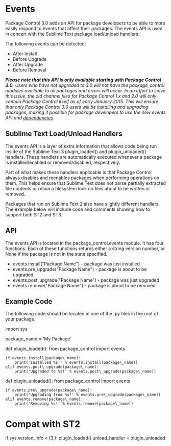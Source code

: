 <!-- https://packagecontrol.io/docs/events -->
<!-- https://github.com/wbond/packagecontrol.io/blob/master/app/html/docs/events.html -->

# Events

Package Control 3.0 adds an API for package developers to be able to more easily respond to events that affect their packages. The events API is used in concert with the Sublime Text package load/unload handlers.

The following events can be detected:

*   After Install
*   Before Upgrade
*   After Upgrade
*   Before Removal

_**Please note that this API is only available starting with Package Control 3.0.** Users who have not upgraded to 3.0 will not have the package\_control modules available to all packages and errors will occur. In an effort to solve this issue, the old channel files for Package Control 1.x and 2.0 will only contain Package Control itself as of early January 2015. This will ensure that only Package Control 3.0 users will be installing and upgrading packages, making it possible for package developers to use the new events API and [dependencies][2]._

## Sublime Text Load/Unload Handlers

The events API is a layer of extra information that allows code being run inside of the Sublime Text 3 plugin\_loaded() and plugin\_unloaded() handlers. These handlers are automatically executed whenever a package is installed/enabled or removed/disabled, respectively.

Part of what makes these handlers applicable is that Package Control always disables and reenables packages when performing operations on them. This helps ensure that Sublime Text does not parse partially extracted file contents or retain a filesystem lock on files about to be written or removed.

Packages that run on Sublime Text 2 also have slightly different handlers. The example below will include code and comments showing how to support both ST2 and ST3.

## API

The events API is located in the package\_control.events module. It has four functions. Each of these functions returns either a string version number, or None if the package is not in the state specified.

*   events.install("Package Name") - package was just installed
*   events.pre\_upgrade("Package Name") - package is about to be upgraded
*   events.post\_upgrade("Package Name") - package was just upgraded
*   events.remove("Package Name") - package is about to be removed

## Example Code

The following code should be located in one of the .py files in the root of your package.

import sys


package\_name = 'My Package'


def plugin\_loaded():
    from package\_control import events

    if events.install(package\_name):
        print('Installed %s!' % events.install(package\_name))
    elif events.post\_upgrade(package\_name):
        print('Upgraded to %s!' % events.post\_upgrade(package\_name))


def plugin\_unloaded():
    from package\_control import events

    if events.pre\_upgrade(package\_name):
        print('Upgrading from %s!' % events.pre\_upgrade(package\_name))
    elif events.remove(package\_name):
        print('Removing %s!' % events.remove(package\_name))


# Compat with ST2
if sys.version\_info < (3,):
    plugin\_loaded()
    unload\_handler = plugin\_unloaded

[1]: /docs
[2]: /docs/dependencies
